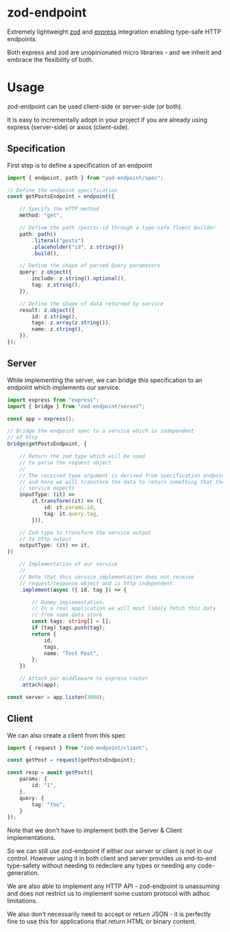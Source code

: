# zod-endpoint

Extremely lightweight [zod](https://github.com/colinhacks/zod) and [express](https://github.com/expressjs/express) integration enabling type-safe HTTP endpoints.

Both express and zod are unopinionated micro libraries - and we inherit and embrace the flexibility of both.

# Usage

zod-endpoint can be used client-side or server-side (or both). 

It is easy to incrementally adopt in your project if you are already using express (server-side) or axios (client-side).

## Specification

First step is to define a specification of an endpoint

```ts
import { endpoint, path } from "zod-endpoint/spec";

// Define the endpoint specification
const getPostsEndpoint = endpoint({

    // Specify the HTTP method
    method: "get",

    // Define the path /posts/:id through a type-safe fluent builder
    path: path()
        .literal("posts")
        .placeholder("id", z.string())
        .build(),

    // Define the shape of parsed Query parameters
    query: z.object({
        include: z.string().optional(),
        tag: z.string(),
    }),

    // Define the shape of data returned by service
    result: z.object({
        id: z.string(),
        tags: z.array(z.string()),
        name: z.string(),
    }),
});
```

## Server

While implementing the server, we can bridge this specification to an endpoint which implements our service.

```ts
import express from "express";
import { bridge } from "zod-endpoint/server";

const app = express();

// Bridge the endpoint spec to a service which is independent
// of http
bridge(getPostsEndpoint, {

    // Return the zod type which will be used
    // to parse the request object
    //
    // The received type argument is derived from specification endpoint
    // and here we will transform the data to return something that the
    // service expects
    inputType: (it) =>
        it.transform((it) => ({
            id: it.params.id,
            tag: it.query.tag,
        })),

    // Zod-type to transform the service output
    // to http output
    outputType: (it) => it,
})

    // Implementation of our service
    //
    // Note that this service implementation does not receive
    // request/response object and is http independent.
    .implement(async ({ id, tag }) => {

        // Dummy implementation.
        // In a real application we will most likely fetch this data
        // from some data store
        const tags: string[] = [];
        if (tag) tags.push(tag);
        return {
            id,
            tags,
            name: "Test Post",
        };
    })

    // Attach our middleware to express router
    .attach(app);

const server = app.listen(3000);
```

## Client

We can also create a client from this spec

```ts
import { request } from "zod-endpoint/client";

const getPost = request(getPostsEndpoint);

const resp = await getPost({
    params: {
        id: "1",
    },
    query: {
        tag: "foo",
    }
});
```

Note that we don't have to implement both the Server & Client implementations. 

So we can still use zod-endpoint if either our server or client is not in our control. 
However using it in both client and server provides us end-to-end type-safety without needing to redeclare any types or needing any code-generation.

We are also able to implement any HTTP API - zod-endpoint is unassuming and does not restrict us to implement some custom protocol with adhoc limitations. 

We also don't necessarily need to accept or return JSON - it is perfectly fine to use this for applications that return HTML or binary content.
